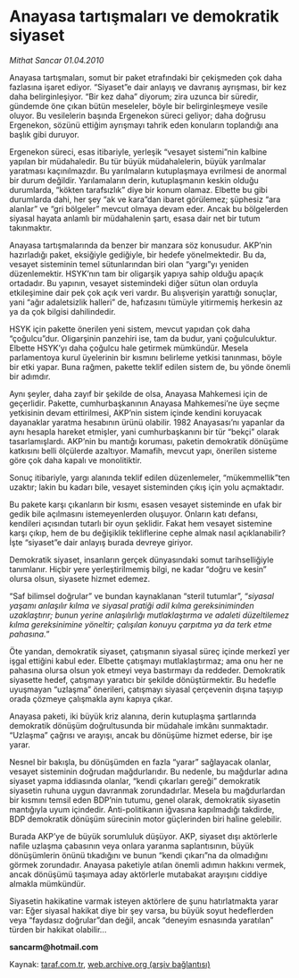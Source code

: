 # Anayasa tartışmaları ve demokratik siyaset

*Mithat Sancar 01.04.2010*

<div class="yazi"><p>Anayasa tartışmaları, somut bir paket etrafındaki bir çekişmeden çok daha fazlasına işaret ediyor. “Siyaset”e dair anlayış ve davranış ayrışması, bir kez daha belirginleşiyor. “Bir kez daha” diyorum; zira uzunca bir süredir, gündemde öne çıkan bütün meseleler, böyle bir belirginleşmeye vesile oluyor. Bu vesilelerin başında Ergenekon süreci geliyor; daha doğrusu Ergenekon, sözünü ettiğim ayrışmayı tahrik eden konuların toplandığı ana başlık gibi duruyor.</p>
<p>Ergenekon süreci, esas itibariyle, yerleşik “vesayet sistemi”nin kalbine yapılan bir müdahaledir. Bu tür büyük müdahalelerin, büyük yarılmalar yaratması kaçınılmazdır. Bu yarılmaların kutuplaşmaya evrilmesi de anormal bir durum değildir. Yarılamaların derin, kutuplaşmanın keskin olduğu durumlarda, “kökten tarafsızlık” diye bir konum olamaz. Elbette bu gibi durumlarda dahi, her şey “ak ve kara”dan ibaret görülemez; şüphesiz “ara alanlar” ve “gri bölgeler” mevcut olmaya devam eder. Ancak bu bölgelerden siyasal hayata anlamlı bir müdahalenin şartı, esasa dair net bir tutum takınmaktır.</p>
<p>Anayasa tartışmalarında da benzer bir manzara söz konusudur. AKP’nin hazırladığı paket, eksiğiyle gediğiyle, bir hedefe yönelmektedir. Bu da, vesayet sisteminin temel sütunlarından biri olan “yargı”yı yeniden düzenlemektir. HSYK’nın tam bir oligarşik yapıya sahip olduğu apaçık ortadadır. Bu yapının, vesayet sistemindeki diğer sütun olan orduyla etkileşimine dair pek çok açık veri vardır. Bu alışverişin yarattığı sonuçlar, yani “ağır adaletsizlik halleri” de, hafızasını tümüyle yitirmemiş herkesin az ya da çok bilgisi dahilindedir. </p>
<p>HSYK için pakette önerilen yeni sistem, mevcut yapıdan çok daha “çoğulcu”dur. Oligarşinin panzehiri ise, tam da budur, yani çoğulculuktur. Elbette HSYK’yı daha çoğulcu hale getirmek mümkündür. Mesela parlamentoya kurul üyelerinin bir kısmını belirleme yetkisi tanınması, böyle bir etki yapar. Buna rağmen, pakette teklif edilen sistem de, bu yönde önemli bir adımdır. </p>
<p>Aynı şeyler, daha zayıf bir şekilde de olsa, Anayasa Mahkemesi için de geçerlidir. Pakette, cumhurbaşkanının Anayasa Mahkemesi’ne üye seçme yetkisinin devam ettirilmesi, AKP’nin sistem içinde kendini koruyacak dayanaklar yaratma hesabının ürünü olabilir. 1982 Anayasası’nı yapanlar da aynı hesapla hareket etmişler, yani cumhurbaşkanını bir tür “bekçi” olarak tasarlamışlardı. AKP’nin bu mantığı koruması, paketin demokratik dönüşüme katkısını belli ölçülerde azaltıyor. Mamafih, mevcut yapı, önerilen sisteme göre çok daha kapalı ve monolitiktir. </p>
<p>Sonuç itibariyle, yargı alanında teklif edilen düzenlemeler, “mükemmellik”ten uzaktır; lakin bu kadarı bile, vesayet sisteminden çıkış için yolu açmaktadır.</p>
<p>Bu pakete karşı çıkanların bir kısmı, esasen vesayet sisteminde en ufak bir gedik bile açılmasını istemeyenlerden oluşuyor. Onların katı defansı, kendileri açısından tutarlı bir oyun şeklidir. Fakat hem vesayet sistemine karşı çıkıp, hem de bu değişiklik tekliflerine cephe almak nasıl açıklanabilir? İşte “siyaset”e dair anlayış burada devreye giriyor.</p>
<p>Demokratik siyaset, insanların gerçek dünyasındaki somut tarihselliğiyle tanımlanır. Hiçbir yere yerleştirilmemiş bilgi, ne kadar “doğru ve kesin” olursa olsun, siyasete hizmet edemez. </p>
<p>“Saf bilimsel doğrular” ve bundan kaynaklanan “steril tutumlar”, “<i>siyasal yaşamı anlaşılır kılma ve siyasal pratiği adil kılma gereksiniminden uzaklaştırır; bunun yerine anlaşılırlığı mutlaklaştırma ve adaleti düzeltilemez kılma gereksinimine yöneltir; çalışılan konuyu çarpıtma ya da terk etme pahasına.</i>”</p>
<p>Öte yandan, demokratik siyaset, çatışmanın siyasal süreç içinde merkezî yer işgal ettiğini kabul eder. Elbette çatışmayı mutlaklaştırmaz; ama onu her ne pahasına olursa olsun yok etmeyi veya bastırmayı da reddeder. Demokratik siyasette hedef, çatışmayı yaratıcı bir şekilde dönüştürmektir. Bu hedefle uyuşmayan “uzlaşma” önerileri, çatışmayı siyasal çerçevenin dışına taşıyıp orada çözmeye çalışmakla aynı kapıya çıkar.</p>
<p>Anayasa paketi, iki büyük kriz alanına, derin kutuplaşma şartlarında demokratik dönüşüm doğrultusunda bir müdahale imkânı sunmaktadır. “Uzlaşma” çağrısı ve arayışı, ancak bu dönüşüme hizmet ederse, bir işe yarar. </p>
<p>Nesnel bir bakışla, bu dönüşümden en fazla “yarar” sağlayacak olanlar, vesayet sisteminin doğrudan mağdurlarıdır. Bu nedenle, bu mağdurlar adına siyaset yapma iddiasında olanlar, “kendi çıkarları gereği” demokratik siyasetin ruhuna uygun davranmak zorundadırlar. Mesela bu mağdurlardan bir kısmını temsil eden BDP’nin tutumu, genel olarak, demokratik siyasetin mantığıyla uyum içindedir. Anti-politikanın iğvasına kapılmadığı takdirde, BDP demokratik dönüşüm sürecinin motor güçlerinden biri haline gelebilir. </p>
<p>Burada AKP’ye de büyük sorumluluk düşüyor. AKP, siyaset dışı aktörlerle nafile uzlaşma çabasının veya onlara yaranma saplantısının, büyük dönüşümlerin önünü tıkadığını ve bunun “kendi çıkarı”na da olmadığını görmek zorundadır. Anayasa paketiyle atılan önemli adımın hakkını vermek, ancak dönüşümü taşımaya aday aktörlerle mutabakat arayışını ciddiye almakla mümkündür.</p>
<p>Siyasetin hakikatine varmak isteyen aktörlere de şunu hatırlatmakta yarar var: Eğer siyasal hakikat diye bir şey varsa, bu büyük soyut hedeflerden veya “faydasız doğrular”dan değil, ancak “deneyim esnasında yaratılan” türden bir hakikat olabilir...</p>
<p><b>sancarm@hotmail.com</b></p></div>

Kaynak: [taraf.com.tr](http://www.taraf.com.tr:80/makale/10709.htm), [web.archive.org (arşiv bağlantısı)](http://web.archive.org/web/20100404073715/http://www.taraf.com.tr:80/makale/10709.htm)

